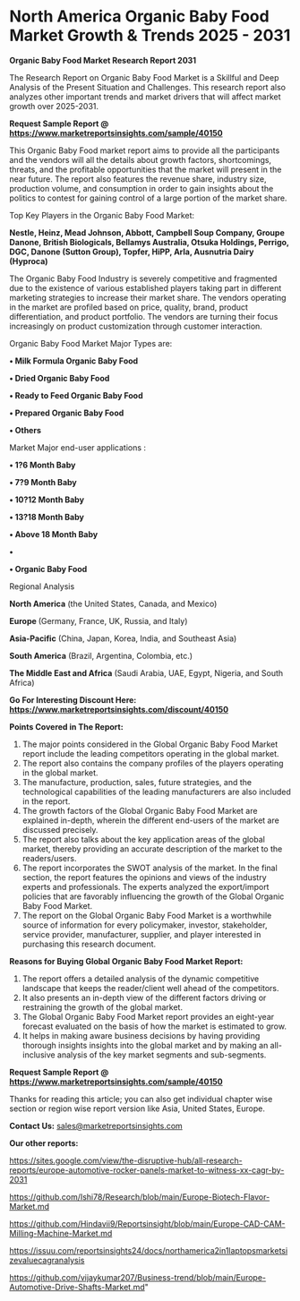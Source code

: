 # North America Organic Baby Food Market Growth & Trends 2025 - 2031

<strong>Organic Baby Food Market Research Report 2031</strong>

The Research Report on Organic Baby Food Market is a Skillful and Deep Analysis of the Present Situation and Challenges. This research report also analyzes other important trends and market drivers that will affect market growth over 2025-2031.

<strong>Request Sample Report @ <a href=https://www.marketreportsinsights.com/sample/40150>https://www.marketreportsinsights.com/sample/40150</a></strong>

This Organic Baby Food market report aims to provide all the participants and the vendors will all the details about growth factors, shortcomings, threats, and the profitable opportunities that the market will present in the near future. The report also features the revenue share, industry size, production volume, and consumption in order to gain insights about the politics to contest for gaining control of a large portion of the market share.

Top Key Players in the Organic Baby Food Market:

<strong>Nestle, Heinz, Mead Johnson, Abbott, Campbell Soup Company, Groupe Danone, British Biologicals, Bellamys Australia, Otsuka Holdings, Perrigo, DGC, Danone (Sutton Group), Topfer, HiPP, Arla, Ausnutria Dairy (Hyproca)</strong>

The Organic Baby Food Industry is severely competitive and fragmented due to the existence of various established players taking part in different marketing strategies to increase their market share. The vendors operating in the market are profiled based on price, quality, brand, product differentiation, and product portfolio. The vendors are turning their focus increasingly on product customization through customer interaction.

Organic Baby Food Market Major Types are:

<strong>•  Milk Formula Organic Baby Food

•  Dried Organic Baby Food

•  Ready to Feed Organic Baby Food

•  Prepared Organic Baby Food

•  Others</strong>

Market Major end-user applications :

<strong>•  1?6 Month Baby

•  7?9 Month Baby

•  10?12 Month Baby

•  13?18 Month Baby

•  Above 18 Month Baby

•  

•  Organic Baby Food</strong>

Regional Analysis

</u><strong><b>North America</b></strong> (the United States, Canada, and Mexico)

<strong><b>Europe </b></strong>(Germany, France, UK, Russia, and Italy)

<strong><b>Asia-Pacific</b></strong> (China, Japan, Korea, India, and Southeast Asia)

<strong><b>South America</b></strong> (Brazil, Argentina, Colombia, etc.)

<strong><b>The Middle East and Africa</b></strong> (Saudi Arabia, UAE, Egypt, Nigeria, and South Africa)

<strong>Go For Interesting Discount Here: <a href=https://www.marketreportsinsights.com/discount/40150>https://www.marketreportsinsights.com/discount/40150</a></strong>

<strong>Points Covered in The Report:</strong>
<ol>
  <li>The major points considered in the Global Organic Baby Food Market report include the leading competitors operating in the global market.</li>
  <li>The report also contains the company profiles of the players operating in the global market.</li>
  <li>The manufacture, production, sales, future strategies, and the technological capabilities of the leading manufacturers are also included in the report.</li>
  <li>The growth factors of the Global Organic Baby Food Market are explained in-depth, wherein the different end-users of the market are discussed precisely.</li>
  <li>The report also talks about the key application areas of the global market, thereby providing an accurate description of the market to the readers/users.</li>
  <li>The report incorporates the SWOT analysis of the market. In the final section, the report features the opinions and views of the industry experts and professionals. The experts analyzed the export/import policies that are favorably influencing the growth of the Global Organic Baby Food Market.</li>
  <li>The report on the Global Organic Baby Food Market is a worthwhile source of information for every policymaker, investor, stakeholder, service provider, manufacturer, supplier, and player interested in purchasing this research document.</li>
</ol>
<strong>Reasons for Buying Global Organic Baby Food Market Report:</strong>

<ol>
  <li>The report offers a detailed analysis of the dynamic competitive landscape that keeps the reader/client well ahead of the competitors.</li>
  <li>It also presents an in-depth view of the different factors driving or restraining the growth of the global market.</li>
  <li>The Global Organic Baby Food Market report provides an eight-year forecast evaluated on the basis of how the market is estimated to grow.</li>
  <li>It helps in making aware business decisions by having providing thorough insights insights into the global market and by making an all-inclusive analysis of the key market segments and sub-segments.</li>
</ol>
<strong>Request Sample Report @ <a href=https://www.marketreportsinsights.com/sample/40150>https://www.marketreportsinsights.com/sample/40150</a></strong>


Thanks for reading this article; you can also get individual chapter wise section or region wise report version like Asia, United States, Europe.

<strong>Contact Us:</strong>
sales@marketreportsinsights.com

<strong>Our other reports:</strong>

<a href=https://sites.google.com/view/the-disruptive-hub/all-research-reports/europe-automotive-rocker-panels-market-to-witness-xx-cagr-by-2031>https://sites.google.com/view/the-disruptive-hub/all-research-reports/europe-automotive-rocker-panels-market-to-witness-xx-cagr-by-2031</a>

<a href=https://github.com/Ishi78/Research/blob/main/Europe-Biotech-Flavor-Market.md>https://github.com/Ishi78/Research/blob/main/Europe-Biotech-Flavor-Market.md</a>

<a href=https://github.com/Hindavii9/Reportsinsight/blob/main/Europe-CAD-CAM-Milling-Machine-Market.md>https://github.com/Hindavii9/Reportsinsight/blob/main/Europe-CAD-CAM-Milling-Machine-Market.md</a>

<a href=https://issuu.com/reportsinsights24/docs/northamerica2in1laptopsmarketsizevaluecagranalysis>https://issuu.com/reportsinsights24/docs/northamerica2in1laptopsmarketsizevaluecagranalysis</a>

<a href=https://github.com/vijaykumar207/Business-trend/blob/main/Europe-Automotive-Drive-Shafts-Market.md>https://github.com/vijaykumar207/Business-trend/blob/main/Europe-Automotive-Drive-Shafts-Market.md</a>"
